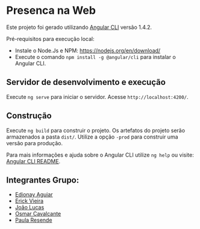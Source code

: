 # Presenca na Web

Este projeto foi gerado utilizando [Angular CLI](https://github.com/angular/angular-cli) versão 1.4.2.  

Pré-requisitos para execução local:
- Instale o Node.Js e NPM: https://nodejs.org/en/download/
- Execute o comando `npm install -g @angular/cli` para instalar o Angular CLI. 


## Servidor de desenvolvimento e execução

Execute `ng serve` para iniciar o servidor. Acesse `http://localhost:4200/`. 

## Construção

Execute `ng build` para construir o projeto. Os artefatos do projeto serão armazenados a pasta `dist/`. Utilize a opção `-prod` para construir uma versão para produção.

Para mais informações e ajuda sobre o Angular CLI utilize `ng help` ou visite: [Angular CLI README](https://github.com/angular/angular-cli/blob/master/README.md).

## Integrantes Grupo:

- [Edionay Aguiar](https://github.com/edionay)
- [Erick Vieira](https://github.com/erickvieira)
- [João Lucas](https://github.com/JLucas5)
- [Osmar Cavalcante](https://github.com/osmarpixuri)
- [Paula Resende](https://github.com/paularesende)
